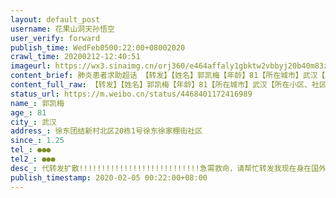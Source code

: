 ```yaml
---
layout: default_post
username: 花果山洞天孙悟空
user_verify: forward
publish_time: WedFeb0500:22:00+08002020
crawl_time: 20200212-12:40:51
imageurl: https://wx3.sinaimg.cn/orj360/e464affaly1gbktw2vbbyj20b40m83zk.jpg,https://wx4.sinaimg.cn/orj360/e464affaly1gbktw32u3nj20m80b4abg.jpg,https://wx2.sinaimg.cn/orj360/e464affaly1gbktw3ctwbj20b40m8ta9.jpg
content_brief: 肺炎患者求助超话 【转发】【姓名】郭凯梅【年龄】81【所在城市】武汉【所在小区、社区】徐东团结新村北区20栋1号  徐东徐家棚街社区【患病时间】1.25【联系方式】138 7124 6128【其他紧急联系人】138 7124 6128【病情描述】代转发扩散!!!!!!!!!!!!!!!!!!!!!!!!!!!急需救命，请帮忙转发 ...全文
content_full_raw: 【转发】【姓名】郭凯梅【年龄】81【所在城市】武汉【所在小区、社区】徐东团结新村北区20栋1号徐东徐家棚街社区【患病时间】1.25【联系方式】●●●【其他紧急联系人】●●●【病情描述】代转发扩散!!!!!!!!!!!!!!!!!!!!!!!!!!!急需救命，请帮忙转发我现在身在国外，所有航班全部取消我爸从大年初一1/25开始发高烧，头四天都是自己在家吃退烧消炎药，但是一直没有太大好转，一直到今天2/04已经连续高烧10天。1/31在中部战区陆军总医院查血，做CT，诊断是病毒性肺炎，需要住院治疗。之前家里人一直瞒着我，不想让我知道担心，天下父母心。不是因为我打家里电话没人接，打他的电话和妈妈的电话没人接，最后打了好多遍，我妈才接电话，告诉了我实情。每天辗转各大医院，都是只能打消炎针外加退烧，都不能拿到核酸试剂盒子做测试。2/02又赶到七医院，因为听说放开核酸试剂盒子检查了，但是早晨7点钟赶到医院都没什么人，还是被告知当日核酸试剂盒子已用完，要等3天后的电话通知是否可以做核酸检测。这期间亲戚朋友问遍了身边所有能问的朋友，朋友也到处帮忙问，上报了社区，每天向社区询问什么时候能做检查和床位的情况，都说已经上报给区里，区里上报给武汉市，要等武汉市统一安排，武汉疫情电话88855555，市长热线12345，都打了，还是一个字“等”。80多岁的新肺炎病人，他等不起啊，每一分每一秒对我爸80多岁的新肺炎病人是多么宝贵的时间啊，他等不起啊，如果能等就不会拖着病驱到处找针药，到处找试剂盒，到处找床位。政府网路上能填写上报的地方全部填写，没有一个有回音。120已经打了2次，每次都要打好长时间才能接通，接通后就问医院联系好了没，病床联系好了没，没有找他们也没用，他们最多只能把我爸送到我爸指定的医院，然后他们就会走。无法做核酸就无法确诊，无法确诊就无法拿到床位进医院治疗。这是怎样一个无解的循环。2/04我爸今天又去七医院打针，这期间一直心慌和呼吸困难，全身乏力，他是被背着去打针的。打完针回到家，心慌和呼吸困难加重，给120打电话，还是一样的回答，要接受医院。我自己的小家一直长期居住在国外，在得到消息后，想回去所有航班全部取消
status_url: https://m.weibo.cn/status/4468401172416989
name_: 郭凯梅
age_: 81
city_: 武汉
address_: 徐东团结新村北区20栋1号徐东徐家棚街社区
since_: 1.25
tel_: ●●●
tel2_: ●●●
desc_: 代转发扩散!!!!!!!!!!!!!!!!!!!!!!!!!!!急需救命，请帮忙转发我现在身在国外，所有航班全部取消我爸从大年初一1/25开始发高烧，头四天都是自己在家吃退烧消炎药，但是一直没有太大好转，一直到今天2/04已经连续高烧10天。1/31在中部战区陆军总医院查血，做CT，诊断是病毒性肺炎，需要住院治疗。之前家里人一直瞒着我，不想让我知道担心，天下父母心。不是因为我打家里电话没人接，打他的电话和妈妈的电话没人接，最后打了好多遍，我妈才接电话，告诉了我实情。每天辗转各大医院，都是只能打消炎针外加退烧，都不能拿到核酸试剂盒子做测试。2/02又赶到七医院，因为听说放开核酸试剂盒子检查了，但是早晨7点钟赶到医院都没什么人，还是被告知当日核酸试剂盒子已用完，要等3天后的电话通知是否可以做核酸检测。这期间亲戚朋友问遍了身边所有能问的朋友，朋友也到处帮忙问，上报了社区，每天向社区询问什么时候能做检查和床位的情况，都说已经上报给区里，区里上报给武汉市，要等武汉市统一安排，武汉疫情电话88855555，市长热线12345，都打了，还是一个字“等”。80多岁的新肺炎病人，他等不起啊，每一分每一秒对我爸80多岁的新肺炎病人是多么宝贵的时间啊，他等不起啊，如果能等就不会拖着病驱到处找针药，到处找试剂盒，到处找床位。政府网路上能填写上报的地方全部填写，没有一个有回音。120已经打了2次，每次都要打好长时间才能接通，接通后就问医院联系好了没，病床联系好了没，没有找他们也没用，他们最多只能把我爸送到我爸指定的医院，然后他们就会走。无法做核酸就无法确诊，无法确诊就无法拿到床位进医院治疗。这是怎样一个无解的循环。2/04我爸今天又去七医院打针，这期间一直心慌和呼吸困难，全身乏力，他是被背着去打针的。打完针回到家，心慌和呼吸困难加重，给120打电话，还是一样的回答，要接受医院。我自己的小家一直长期居住在国外，在得到消息后，想回去所有航班全部取消
publish_timestamp: 2020-02-05 00:22:00+08:00
---
```

